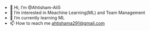 - 👋 Hi, I’m @Ahtisham-Ali5
- 👀 I’m interested in Meachine Learning(ML) and Team Management
- 🌱 I’m currently learning ML
- 📫 How to reach me ahtishama291@gmail.com

<!---
Ahtisham-Ali5/Ahtisham-Ali5 is a ✨ special ✨ repository because its `README.md` (this file) appears on your GitHub profile.
You can click the Preview link to take a look at your changes.
--->
